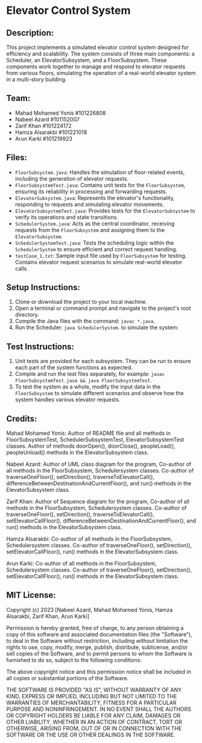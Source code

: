 Elevator Control System
=======================

Description:
------------
This project implements a simulated elevator control system designed for efficiency and scalability. The system consists of three main components: a Scheduler, an ElevatorSubsystem, and a FloorSubsystem. These components work together to manage and respond to elevator requests from various floors, simulating the operation of a real-world elevator system in a multi-story building.

Team:
-------------------
- Mahad Mohamed Yonis #101226808
- Nabeel Azard #101152007
- Zarif Khan #101224172
- Hamza Alsarakbi #101221018
- Arun Karki #101219923

Files:
------
- `FloorSubsystem.java`: Handles the simulation of floor-related events, including the generation of elevator requests.
- `FloorSubsystemTest.java`: Contains unit tests for the `FloorSubsystem`, ensuring its reliability in processing and forwarding requests.
- `ElevatorSubsystem.java`: Represents the elevator's functionality, responding to requests and simulating elevator movements.
- `ElevatorSubsystemTest.java`: Provides tests for the `ElevatorSubsystem` to verify its operations and state transitions.
- `SchedulerSystem.java`: Acts as the central coordinator, receiving requests from the `FloorSubsystem` and assigning them to the `ElevatorSubsystem`.
- `SchedulerSystemTest.java`: Tests the scheduling logic within the `SchedulerSystem` to ensure efficient and correct request handling.
- `testCase_1.txt`: Sample input file used by `FloorSubsystem` for testing. Contains elevator request scenarios to simulate real-world elevator calls.

Setup Instructions:
-------------------
1. Clone or download the project to your local machine.
2. Open a terminal or command prompt and navigate to the project's root directory.
3. Compile the Java files with the command: `javac *.java`.
4. Run the Scheduler: `java SchedulerSystem`. to simulate the system:
 

Test Instructions:
------------------
1. Unit tests are provided for each subsystem. They can be run to ensure each part of the system functions as expected.
2. Compile and run the test files separately, for example: `javac FloorSubsystemTest.java && java FloorSubsystemTest`.
3. To test the system as a whole, modify the input data in the `FloorSubsystem` to simulate different scenarios and observe how the system handles various elevator requests.

Credits:
-------------------
Mahad Mohamed Yonis: Author of README file and all methods in FloorSubsystemTest, SchedulerSubsystemTest, ElevatorSubsystemTest classes. Author of methods doorOpen(), doorClose(), peopleLoad(), peopleUnload() methods in the ElevatorSubsystem class.

Nabeel Azard: Author of UML class diagram for the program, Co-author of all methods in the FloorSubsystem, Schedulersystem classes. Co-author of traverseOneFloor(), setDirection(), traverseToElevatorCall(), differenceBetweenDestinationAndCurrentFloor(),  and run() methods in the ElevatorSubsystem class.

Zarif Khan: Author of Sequence diagram for the program, Co-author of all methods in the FloorSubsystem, Schedulersystem classes. Co-author of traverseOneFloor(), setDirection(), traverseToElevatorCall(), setElevatorCallFloor(), differenceBetweenDestinationAndCurrentFloor(), and run() methods in the ElevatorSubsystem class.

Hamza Alsarakbi: Co-author of all methods in the FloorSubsystem, Schedulersystem classes. Co-author of traverseOneFloor(), setDirection(), setElevatorCallFloor(),  run() methods in the ElevatorSubsystem class.

Arun Karki: Co-author of all methods in the FloorSubsystem, Schedulersystem classes. Co-author of traverseOneFloor(), setDirection(), setElevatorCallFloor(),  run() methods in the ElevatorSubsystem class.


MIT License:
-----------------
Copyright (c) 2023 [Nabeel Azard, Mahad Mohamed Yonis, Hamza Alsarakbi, Zarif Khan, Arun Karki]

Permission is hereby granted, free of charge, to any person obtaining a copy of this software and associated documentation files (the "Software"), to deal in the Software without restriction, including without limitation the rights to use, copy, modify, merge, publish, distribute, sublicense, and/or sell copies of the Software, and to permit persons to whom the Software is furnished to do so, subject to the following conditions:

The above copyright notice and this permission notice shall be included in all copies or substantial portions of the Software.

THE SOFTWARE IS PROVIDED "AS IS", WITHOUT WARRANTY OF ANY KIND, EXPRESS OR IMPLIED, INCLUDING BUT NOT LIMITED TO THE WARRANTIES OF MERCHANTABILITY, FITNESS FOR A PARTICULAR PURPOSE AND NONINFRINGEMENT. IN NO EVENT SHALL THE AUTHORS OR COPYRIGHT HOLDERS BE LIABLE FOR ANY CLAIM, DAMAGES OR OTHER LIABILITY, WHETHER IN AN ACTION OF CONTRACT, TORT OR OTHERWISE, ARISING FROM, OUT OF OR IN CONNECTION WITH THE SOFTWARE OR THE USE OR OTHER DEALINGS IN THE SOFTWARE.
